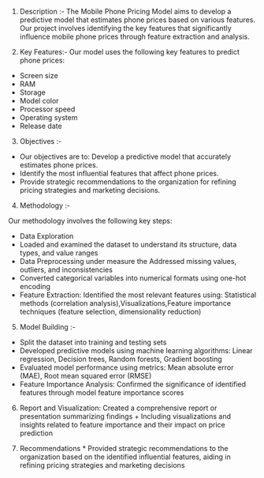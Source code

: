 1) Description :- 
The Mobile Phone Pricing Model aims to develop a predictive model that estimates phone prices based on various features. Our project involves identifying the key features that significantly influence mobile phone prices through feature extraction and analysis.

2) Key Features:-
 Our model uses the following key features to predict phone prices:
- Screen size
- RAM
- Storage
- Model color
- Processor speed
- Operating system
- Release date

3) Objectives :-
- Our objectives are to: Develop a predictive model that accurately estimates phone prices. 
- Identify the most influential features that affect phone prices. 
- Provide strategic recommendations to the organization for refining pricing strategies and marketing decisions.

4) Methodology :-
   
 Our methodology involves the following key steps:
- Data Exploration
- Loaded and examined the dataset to understand its structure, data types, and value ranges
- Data Preprocessing under measure the  Addressed missing values, outliers, and inconsistencies
- Converted categorical variables into numerical formats using one-hot encoding
- Feature Extraction: Identified the most relevant features using: Statistical methods (correlation analysis),Visualizations,Feature importance techniques (feature selection, dimensionality reduction)
  
5) Model Building :-
  
- Split the dataset into training and testing sets
- Developed predictive models using machine learning algorithms: Linear regression, Decision trees, Random forests, Gradient boosting
- Evaluated model performance using metrics: Mean absolute error (MAE), Root mean squared error (RMSE)
- Feature Importance Analysis: Confirmed the significance of identified features through model feature importance scores

6) Report and Visualization: Created a comprehensive report or presentation summarizing findings + Including visualizations and insights related to feature importance and their impact on price prediction

7) Recommendations * Provided strategic recommendations to the organization based on the identified influential features, aiding in refining pricing strategies and marketing decisions
  
